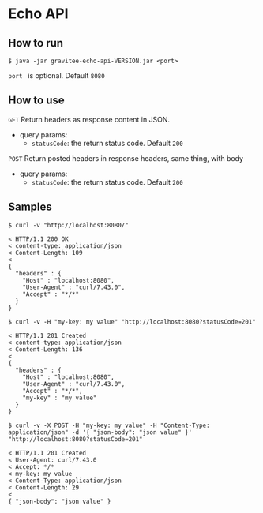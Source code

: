 # Echo API


## How to run
`$ java -jar gravitee-echo-api-VERSION.jar <port>`

`port ` is optional. Default `8080`

## How to use

`GET` Return headers as response content in JSON.
* query params:
  * `statusCode`: the return status code. Default `200`
  
  
`POST` Return posted headers in response headers, same thing, with body 
* query params:
  * `statusCode`: the return status code. Default `200`
  
## Samples
```
$ curl -v "http://localhost:8080/"

< HTTP/1.1 200 OK
< content-type: application/json
< Content-Length: 109
<
{
  "headers" : {
    "Host" : "localhost:8080",
    "User-Agent" : "curl/7.43.0",
    "Accept" : "*/*"
  }
}
```

```
$ curl -v -H "my-key: my value" "http://localhost:8080?statusCode=201"

< HTTP/1.1 201 Created
< content-type: application/json
< Content-Length: 136
<
{
  "headers" : {
    "Host" : "localhost:8080",
    "User-Agent" : "curl/7.43.0",
    "Accept" : "*/*",
    "my-key" : "my value"
  }
}
```

```
$ curl -v -X POST -H "my-key: my value" -H "Content-Type: application/json" -d '{ "json-body": "json value" }' "http://localhost:8080?statusCode=201"
   
< HTTP/1.1 201 Created
< User-Agent: curl/7.43.0
< Accept: */*
< my-key: my value
< Content-Type: application/json
< Content-Length: 29
<
{ "json-body": "json value" }
```